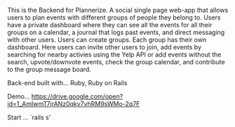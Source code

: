 This is the Backend for Plannerize. A social single page web-app that allows users to plan events with different groups of people they belong to. Users have a private dashboard where they can see all the events for all their groups on a calendar, a journal that logs past events, and direct messaging with other users. Users can create groups. Each group has their own dashboard. Here users can invite other users to join, add events by searching for nearby activies using the Yelp API or add events without the search, upvote/downvote events, check the group calendar, and contribute to the group message board.

Back-end built with... Ruby, Ruby on Rails

Demo... https://drive.google.com/open?id=1_AmIwmT7jrANz0qkv7vhRM9sWMo-2q7F

Start ... `rails s'
